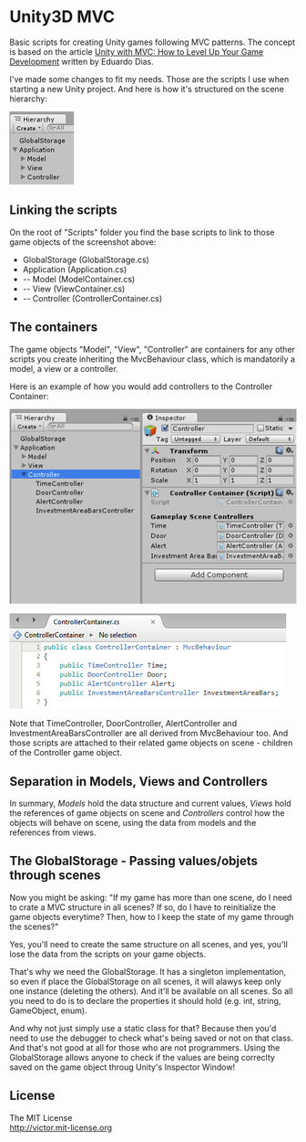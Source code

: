 # Unity3D MVC

Basic scripts for creating Unity games following MVC patterns. The concept is based on the article [Unity with MVC: How to Level Up Your Game Development](https://www.toptal.com/unity-unity3d/unity-with-mvc-how-to-level-up-your-game-development) written by Eduardo Dias.

I've made some changes to fit my needs. Those are the scripts I use when starting a new Unity project. And here is how it's structured on the scene hierarchy:

![](screenshots/1.png)

## Linking the scripts

On the root of "Scripts" folder you find the base scripts to link to those game objects of the screenshot above:

- GlobalStorage (GlobalStorage.cs)
- Application (Application.cs)
- -- Model (ModelContainer.cs)
- -- View (ViewContainer.cs)
- -- Controller (ControllerContainer.cs)

## The containers

The game objects "Model", "View", "Controller" are containers for any other scripts you create inheriting the MvcBehaviour class, which is mandatorily a model, a view or a controller.

Here is an example of how you would add controllers to the Controller Container:

![](screenshots/2.png)

![](screenshots/3.png)

Note that TimeController, DoorController, AlertController and InvestmentAreaBarsController are all derived from MvcBehaviour too. And those scripts are attached to their related game objects on scene - children of the Controller game object.

## Separation in Models, Views and Controllers

In summary, _Models_ hold the data structure and current values, _Views_ hold the references of game objects on scene and _Controllers_ control how the objects will behave on scene, using the data from models and the references from views.

## The GlobalStorage - Passing values/objets through scenes

Now you might be asking: "If my game has more than one scene, do I need to crate a MVC structure in all scenes? If so, do I have to reinitialize the game objects everytime? Then, how to I keep the state of my game through the scenes?"

Yes, you'll need to create the same structure on all scenes, and yes, you'll lose the data from the scripts on your game objects.

That's why we need the GlobalStorage. It has a singleton implementation, so even if place the GlobalStorage on all scenes, it will alawys keep only one instance (deleting the others). And it'll be available on all scenes. So all you need to do is to declare the properties it should hold (e.g. int, string, GameObject, enum).

And why not just simply use a static class for that? Because then you'd need to use the debugger to check what's being saved or not on that class. And that's not good at all for those who are not programmers. Using the GlobalStorage allows anyone to check if the values are being correclty saved on the game object throug Unity's Inspector Window!

## License

The MIT License  
<http://victor.mit-license.org>